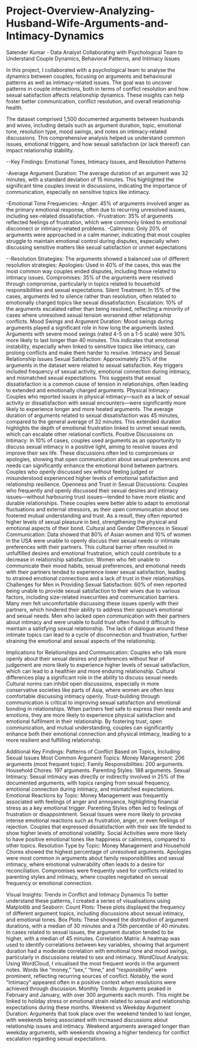 # Project-Overview-Analyzing-Husband-Wife-Arguments-and-Intimacy-Dynamics
Satender Kumar - Data Analyst Collaborating with Psychological Team to Understand Couple Dynamics, Behavioral Patterns, and Intimacy Issues

In this project, I collaborated with a psychological team to analyse the dynamics between couples, focusing on arguments and behavioural patterns as well as intimacy-related issues. The goal was to uncover patterns in couple interactions, both in terms of conflict resolution and how sexual satisfaction affects relationship dynamics. These insights can help foster better communication, conflict resolution, and overall relationship health.

The dataset comprised 1,500 documented arguments between husbands and wives, including details such as argument duration, topic, emotional tone, resolution type, mood swings, and notes on intimacy-related discussions. This comprehensive analysis helped us understand common issues, emotional triggers, and how sexual satisfaction (or lack thereof) can impact relationship stability.

--Key Findings: Emotional Tones, Intimacy Issues, and Resolution Patterns

-Average Argument Duration:
The average duration of an argument was 32 minutes, with a standard deviation of 15 minutes. This highlighted the significant time couples invest in discussions, indicating the importance of communication, especially on sensitive topics like intimacy.

-Emotional Tone Frequencies:
-Anger: 45% of arguments involved anger as the primary emotional response, often due to recurring unresolved issues, including sex-related dissatisfaction.
-Frustration: 35% of arguments reflected feelings of frustration, which were commonly linked to emotional disconnect or intimacy-related problems.
-Calmness: Only 20% of arguments were approached in a calm manner, indicating that most couples struggle to maintain emotional control during disputes, especially when discussing sensitive matters like sexual satisfaction or unmet expectations

--Resolution Strategies:
The arguments showed a balanced use of different resolution strategies:
Apologies: Used in 40% of the cases, this was the most common way couples ended disputes, including those related to intimacy issues.
Compromises: 35% of the arguments were resolved through compromise, particularly in topics related to household responsibilities and sexual expectations.
Silent Treatment: In 15% of the cases, arguments led to silence rather than resolution, often related to emotionally charged topics like sexual dissatisfaction.
Escalation: 10% of the arguments escalated rather than being resolved, reflecting a minority of cases where unresolved sexual tension worsened other relationship conflicts.
Mood Swings and Argument Duration:
Mood swings during arguments played a significant role in how long the arguments lasted. Arguments with severe mood swings (rated 4-5 on a 1-5 scale) were 30% more likely to last longer than 40 minutes. This indicates that emotional instability, especially when linked to sensitive topics like intimacy, can prolong conflicts and make them harder to resolve.
Intimacy and Sexual Relationship Issues
Sexual Satisfaction:
Approximately 25% of the arguments in the dataset were related to sexual satisfaction. Key triggers included frequency of sexual activity, emotional connection during intimacy, and mismatched sexual expectations. This suggests that sexual dissatisfaction is a common cause of tension in relationships, often leading to extended and emotionally charged arguments.
Physical Intimacy:
Couples who reported issues in physical intimacy—such as a lack of sexual activity or dissatisfaction with sexual encounters—were significantly more likely to experience longer and more heated arguments. The average duration of arguments related to sexual dissatisfaction was 45 minutes, compared to the general average of 32 minutes. This extended duration highlights the depth of emotional frustration linked to unmet sexual needs, which can escalate other relational conflicts.
Positive Discussions on Intimacy:
In 10% of cases, couples used arguments as an opportunity to discuss sexual intimacy in a positive light, aiming to resolve issues and improve their sex life. These discussions often led to compromises or apologies, showing that open communication about sexual preferences and needs can significantly enhance the emotional bond between partners. Couples who openly discussed sex without feeling judged or misunderstood experienced higher levels of emotional satisfaction and relationship resilience.
Openness and Trust in Sexual Discussions:
Couples who frequently and openly discussed their sexual desires and intimacy issues—without harbouring trust issues—tended to have more elastic and durable relationships. These couples were better able to adapt to emotional fluctuations and external stressors, as their open communication about sex fostered mutual understanding and trust. As a result, they often reported higher levels of sexual pleasure in bed, strengthening the physical and emotional aspects of their bond.
Cultural and Gender Differences in Sexual Communication:
Data showed that 80% of Asian women and 10% of women in the USA were unable to openly discuss their sexual needs or intimate preferences with their partners. This cultural barrier often resulted in unfulfilled desires and emotional frustration, which could contribute to a decrease in relationship satisfaction.
Women who felt unable to communicate their mood habits, sexual preferences, and emotional needs with their partners tended to experience lower sexual satisfaction, leading to strained emotional connections and a lack of trust in their relationships.
Challenges for Men in Providing Sexual Satisfaction:
60% of men reported being unable to provide sexual satisfaction to their wives due to various factors, including size-related insecurities and communication barriers. Many men felt uncomfortable discussing these issues openly with their partners, which hindered their ability to address their spouse’s emotional and sexual needs.
Men who lacked open communication with their partners about intimacy and were unable to build trust often found it difficult to maintain a satisfying sexual relationship. The lack of dialogue around these intimate topics can lead to a cycle of disconnection and frustration, further straining the emotional and sexual aspects of the relationship.

Implications for Relationships and Communication:
Couples who talk more openly about their sexual desires and preferences without fear of judgement are more likely to experience higher levels of sexual satisfaction, which can lead to a healthier and more enduring relationship.
Cultural differences play a significant role in the ability to discuss sexual needs. Cultural norms can inhibit open discussions, especially in more conservative societies like parts of Asia, where women are often less comfortable discussing intimacy openly.
Trust-building through communication is critical to improving sexual satisfaction and emotional bonding in relationships. When partners feel safe to express their needs and emotions, they are more likely to experience physical satisfaction and emotional fulfilment in their relationship.
By fostering trust, open communication, and mutual understanding, couples can significantly enhance both their emotional connection and physical intimacy, leading to a more resilient and fulfilling relationship.

Additional Key Findings: Patterns of Conflict Based on Topics, Including Sexual Issues
Most Common Argument Topics:
Money Management: 206 arguments (most frequent topic).
Family Responsibilities: 200 arguments.
Household Chores: 197 arguments.
Parenting Styles: 188 arguments.
Sexual Intimacy: Sexual intimacy was directly or indirectly involved in 25% of the documented arguments, with topics ranging from sexual frequency, emotional connection during intimacy, and mismatched expectations.
Emotional Reactions by Topic:
Money Management was frequently associated with feelings of anger and annoyance, highlighting financial stress as a key emotional trigger.
Parenting Styles often led to feelings of frustration or disappointment.
Sexual Issues were more likely to provoke intense emotional reactions such as frustration, anger, or even feelings of rejection. Couples that expressed dissatisfaction with their sex life tended to show higher levels of emotional volatility.
Social Activities were more likely to have positive emotional tones like happiness or calmness, compared to other topics.
Resolution Type by Topic:
Money Management and Household Chores showed the highest percentage of unresolved arguments.
Apologies were most common in arguments about family responsibilities and sexual intimacy, where emotional vulnerability often leads to a desire for reconciliation.
Compromises were frequently used for conflicts related to parenting styles and intimacy, where couples negotiated on sexual frequency or emotional connection.

Visual Insights: Trends in Conflict and Intimacy Dynamics
To better understand these patterns, I created a series of visualisations using Matplotlib and Seaborn:
Count Plots: These plots displayed the frequency of different argument topics, including discussions about sexual intimacy, and emotional tones.
Box Plots: These showed the distribution of argument durations, with a median of 30 minutes and a 75th percentile of 40 minutes. In cases related to sexual issues, the argument duration tended to be higher, with a median of 45 minutes.
Correlation Matrix: A heatmap was used to identify correlations between key variables, showing that argument duration had a moderate correlation with emotional tone and mood swings, particularly in discussions related to sex and intimacy.
WordCloud Analysis: Using WordCloud, I visualised the most frequent words in the argument notes. Words like “money,” “sex,” “time,” and “responsibility” were prominent, reflecting recurring sources of conflict. Notably, the word “intimacy” appeared often in a positive context when resolutions were achieved through discussion.
Monthly Trends: Arguments peaked in February and January, with over 300 arguments each month. This might be linked to holiday stress or emotional strain related to sexual and relationship expectations during these months.
Weekend vs Weekday Argument Duration: Arguments that took place over the weekend tended to last longer, with weekends being associated with increased discussions about relationship issues and intimacy. Weekend arguments averaged longer than weekday arguments, with weekends showing a higher tendency for conflict escalation regarding sexual expectations.


